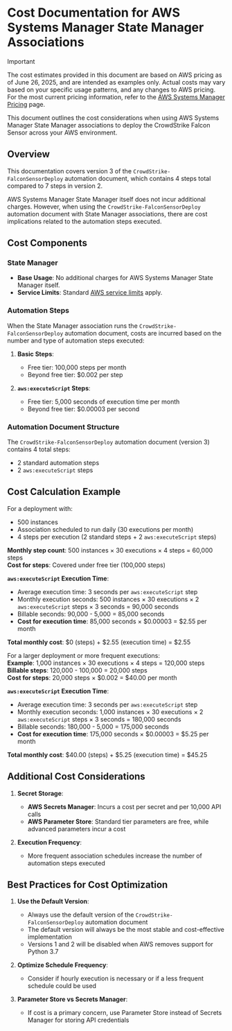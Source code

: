 # Cost Documentation for AWS Systems Manager State Manager Associations

> [!IMPORTANT]
> The cost estimates provided in this document are based on AWS pricing as of June 26, 2025, and are intended as examples only. Actual costs may vary based on your specific usage patterns, and any changes to AWS pricing. For the most current pricing information, refer to the [AWS Systems Manager Pricing](https://aws.amazon.com/systems-manager/pricing/) page.

This document outlines the cost considerations when using AWS Systems Manager State Manager associations to deploy the CrowdStrike Falcon Sensor across your AWS environment.

## Overview

This documentation covers version 3 of the `CrowdStrike-FalconSensorDeploy` automation document, which contains 4 steps total compared to 7 steps in version 2.

AWS Systems Manager State Manager itself does not incur additional charges. However, when using the `CrowdStrike-FalconSensorDeploy` automation document with State Manager associations, there are cost implications related to the automation steps executed.

## Cost Components

### State Manager

- **Base Usage**: No additional charges for AWS Systems Manager State Manager itself.
- **Service Limits**: Standard [AWS service limits](https://docs.aws.amazon.com/general/latest/gr/aws_service_limits#limits_ssm) apply.

### Automation Steps

When the State Manager association runs the `CrowdStrike-FalconSensorDeploy` automation document, costs are incurred based on the number and type of automation steps executed:

1. **Basic Steps**:
   - Free tier: 100,000 steps per month
   - Beyond free tier: $0.002 per step

2. **`aws:executeScript` Steps**:
   - Free tier: 5,000 seconds of execution time per month
   - Beyond free tier: $0.00003 per second

### Automation Document Structure

The `CrowdStrike-FalconSensorDeploy` automation document (version 3) contains 4 total steps:
- 2 standard automation steps
- 2 `aws:executeScript` steps

## Cost Calculation Example

For a deployment with:
- 500 instances
- Association scheduled to run daily (30 executions per month)
- 4 steps per execution (2 standard steps + 2 `aws:executeScript` steps)

**Monthly step count**: 500 instances × 30 executions × 4 steps = 60,000 steps  
**Cost for steps**: Covered under free tier (100,000 steps)

**`aws:executeScript` Execution Time**:
- Average execution time: 3 seconds per `aws:executeScript` step
- Monthly execution seconds: 500 instances × 30 executions × 2 `aws:executeScript` steps × 3 seconds = 90,000 seconds
- Billable seconds: 90,000 - 5,000 = 85,000 seconds
- **Cost for execution time**: 85,000 seconds × $0.00003 = $2.55 per month

**Total monthly cost**: $0 (steps) + $2.55 (execution time) = $2.55

For a larger deployment or more frequent executions:  
**Example**: 1,000 instances × 30 executions × 4 steps = 120,000 steps  
**Billable steps**: 120,000 - 100,000 = 20,000 steps  
**Cost for steps**: 20,000 steps × $0.002 = $40.00 per month

**`aws:executeScript` Execution Time**:
- Average execution time: 3 seconds per `aws:executeScript` step
- Monthly execution seconds: 1,000 instances × 30 executions × 2 `aws:executeScript` steps × 3 seconds = 180,000 seconds
- Billable seconds: 180,000 - 5,000 = 175,000 seconds
- **Cost for execution time**: 175,000 seconds × $0.00003 = $5.25 per month

**Total monthly cost**: $40.00 (steps) + $5.25 (execution time) = $45.25

## Additional Cost Considerations

1. **Secret Storage**:
   - **AWS Secrets Manager**: Incurs a cost per secret and per 10,000 API calls
   - **AWS Parameter Store**: Standard tier parameters are free, while advanced parameters incur a cost

2. **Execution Frequency**:
   - More frequent association schedules increase the number of automation steps executed
   
## Best Practices for Cost Optimization

1. **Use the Default Version**:
   - Always use the default version of the `CrowdStrike-FalconSensorDeploy` automation document
   - The default version will always be the most stable and cost-effective implementation
   - Versions 1 and 2 will be disabled when AWS removes support for Python 3.7

2. **Optimize Schedule Frequency**:
   - Consider if hourly execution is necessary or if a less frequent schedule could be used

3. **Parameter Store vs Secrets Manager**:
   - If cost is a primary concern, use Parameter Store instead of Secrets Manager for storing API credentials
